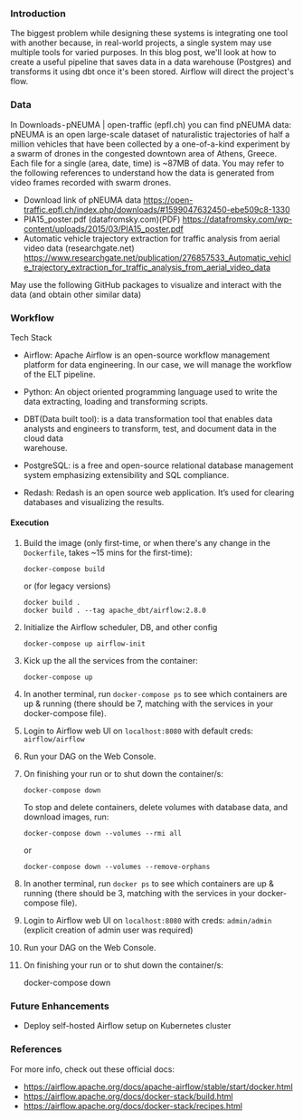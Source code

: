 
### Introduction

The biggest problem while designing these systems is integrating one tool with another because, in real-world projects, a single system may use multiple tools for varied purposes. In this blog post, we'll look at how to create a useful pipeline that saves data in a data warehouse (Postgres) and transforms it using dbt once it's been stored. Airflow will direct the project's flow.
### Data
In Downloads - pNEUMA | open-traffic (epfl.ch) you can find pNEUMA data: pNEUMA is an open large-scale dataset of naturalistic trajectories of half a million vehicles that have been collected by a one-of-a-kind experiment by a swarm of drones in the congested downtown area of Athens, Greece. Each file for a single (area, date, time) is ~87MB of data.
You may refer to the following references to understand how the data is generated from video frames recorded with swarm drones.
- Download link of pNEUMA data  https://open-traffic.epfl.ch/index.php/downloads/#1599047632450-ebe509c8-1330
- PIA15_poster.pdf (datafromsky.com)(PDF)   https://datafromsky.com/wp-content/uploads/2015/03/PIA15_poster.pdf
- Automatic vehicle trajectory extraction for traffic analysis from aerial video data (researchgate.net)        https://www.researchgate.net/publication/276857533_Automatic_vehicle_trajectory_extraction_for_traffic_analysis_from_aerial_video_data

May use the following GitHub packages to visualize and interact with the data (and obtain other similar data)

### Workflow
Tech Stack
- Airflow: Apache Airflow is an open-source workflow management platform for data engineering. In our case, we will manage the workflow of the ELT pipeline.

- Python: An object oriented programming language used to write the data extracting, loading and transforming scripts.

- DBT(Data built tool): is a data transformation tool that enables data analysts and engineers to transform, test, and document data in the cloud data   
    warehouse.

- PostgreSQL: is a free and open-source relational database management system emphasizing extensibility and SQL compliance.

- Redash: Redash is an open source web application. It’s used for clearing databases and visualizing the results.
 

 #### Execution
 
  1. Build the image (only first-time, or when there's any change in the `Dockerfile`, takes ~15 mins for the first-time):
     ```shell
     docker-compose build
     ```
     or (for legacy versions)
     ```shell
     docker build .
     docker build . --tag apache_dbt/airflow:2.8.0
     ```
 2. Initialize the Airflow scheduler, DB, and other config
    ```shell
    docker-compose up airflow-init
    ```

 3. Kick up the all the services from the container:
    ```shell
    docker-compose up
    ```

 4. In another terminal, run `docker-compose ps` to see which containers are up & running (there should be 7, matching with the services in your docker-compose file).

 5. Login to Airflow web UI on `localhost:8080` with default creds: `airflow/airflow`

 6. Run your DAG on the Web Console.

 7. On finishing your run or to shut down the container/s:

    ```
    docker-compose down
    ```

    To stop and delete containers, delete volumes with database data, and download images, run:
    ```
    docker-compose down --volumes --rmi all
    ```
    or
    ```
    docker-compose down --volumes --remove-orphans
    ```
  8. In another terminal, run `docker ps` to see which containers are up & running (there should be 3, matching with the services in your docker-compose file).

  9. Login to Airflow web UI on `localhost:8080` with creds: `admin/admin` (explicit creation of admin user was required)

  10. Run your DAG on the Web Console.

  11. On finishing your run or to shut down the container/s:
  
    
         docker-compose down
    
### Future Enhancements
* Deploy self-hosted Airflow setup on Kubernetes cluster

### References
For more info, check out these official docs:
   * https://airflow.apache.org/docs/apache-airflow/stable/start/docker.html
   * https://airflow.apache.org/docs/docker-stack/build.html
   * https://airflow.apache.org/docs/docker-stack/recipes.html
